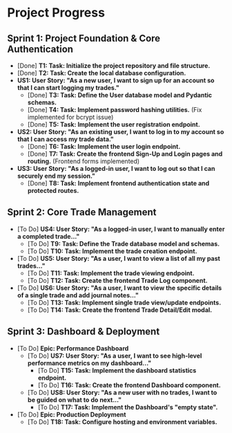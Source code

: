 # Project Progress

## Sprint 1: Project Foundation & Core Authentication

*   [Done] **T1: Task: Initialize the project repository and file structure.**
*   [Done] **T2: Task: Create the local database configuration.**
*   **US1: User Story: "As a new user, I want to sign up for an account so that I can start logging my trades."**
    *   [Done] **T3: Task: Define the User database model and Pydantic schemas.**
    *   [Done] **T4: Task: Implement password hashing utilities.** (Fix implemented for bcrypt issue)
    *   [Done] **T5: Task: Implement the user registration endpoint.**
*   **US2: User Story: "As an existing user, I want to log in to my account so that I can access my trade data."**
    *   [Done] **T6: Task: Implement the user login endpoint.**
    *   [Done] **T7: Task: Create the frontend Sign-Up and Login pages and routing.** (Frontend forms implemented)
*   **US3: User Story: "As a logged-in user, I want to log out so that I can securely end my session."**
    *   [Done] **T8: Task: Implement frontend authentication state and protected routes.**

## Sprint 2: Core Trade Management

*   [To Do] **US4: User Story: "As a logged-in user, I want to manually enter a completed trade..."**
    *   [To Do] **T9: Task: Define the Trade database model and schemas.**
    *   [To Do] **T10: Task: Implement the trade creation endpoint.**
*   [To Do] **US5: User Story: "As a user, I want to view a list of all my past trades..."**
    *   [To Do] **T11: Task: Implement the trade viewing endpoint.**
    *   [To Do] **T12: Task: Create the frontend Trade Log component.**
*   [To Do] **US6: User Story: "As a user, I want to view the specific details of a single trade and add journal notes..."**
    *   [To Do] **T13: Task: Implement single trade view/update endpoints.**
    *   [To Do] **T14: Task: Create the frontend Trade Detail/Edit modal.**

## Sprint 3: Dashboard & Deployment

*   [To Do] **Epic: Performance Dashboard**
    *   [To Do] **US7: User Story: "As a user, I want to see high-level performance metrics on my dashboard..."**
        *   [To Do] **T15: Task: Implement the dashboard statistics endpoint.**
        *   [To Do] **T16: Task: Create the frontend Dashboard component.**
    *   [To Do] **US8: User Story: "As a new user with no trades, I want to be guided on what to do next..."**
        *   [To Do] **T17: Task: Implement the Dashboard's "empty state".**
*   [To Do] **Epic: Production Deployment**
    *   [To Do] **T18: Task: Configure hosting and environment variables.**